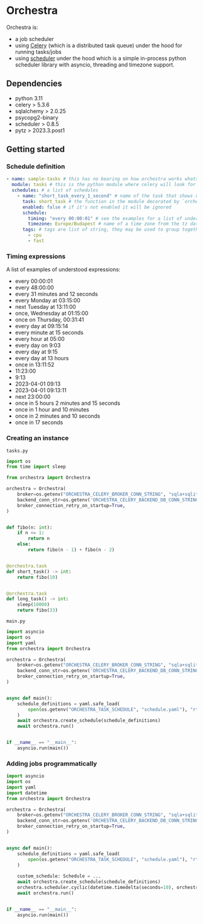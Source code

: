 # Orchestra

Orchestra is:
- a job scheduler
- using [Celery](https://docs.celeryq.dev/) (which is a distributed task queue) under the hood for running tasks/jobs
- using [scheduler](https://digon.io/hyd/project/scheduler/t/master/readme.html) under the hood which is a simple in-process python scheduler library with asyncio, threading and timezone support.

## Dependencies
- python 3.11
- celery > 5.3.6
- sqlalchemy > 2.0.25
- psycopg2-binary
- scheduler > 0.8.5
- pytz > 2023.3.post1

## Getting started

### Schedule definition

```yaml
- name: sample-tasks # this has no bearing on how orchestra works whatsoever, you may name your blocks in any way
  module: tasks # this is the python module where celery will look for the task
  schedules: # a list of schedules
    - name: "short_task_every_1_second" # name of the task that shows up in the logs
      task: short_task # the function in the module decorated by `orchestra.task`
      enabled: false # if it's not enabled it will be ignored
      schedule: 
        timing: "every 00:00:01" # see the examples for a list of understood expressions
        timezone: Europe/Budapest # name of a time zone from the tz database
      tags: # tags are list of string, they may be used to group together tasks
        - cpu
        - fast
```

### Timing expressions

A list of examples of understood expressions:

* every 00:00:01
* every 48:00:00
* every 31 minutes and 12 seconds
* every Monday at 03:15:00
* next Tuesday at 13:11:00
* once, Wednesday at 01:15:00
* once on Thursday, 00:31:41
* every day at 09:15:14
* every minute at 15 seconds
* every hour at 05:00
* every day on 9:03
* every day at 9:15
* every day at 13 hours
* once in 13:11:52
* 11:23:00
* 9:13
* 2023-04-01 09:13
* 2023-04-01 09:13:11
* next 23:00:00
* once in 5 hours 2 minutes and 15 seconds
* once in 1 hour and 10 minutes
* once in 2 minutes and 10 seconds
* once in 17 seconds

### Creating an instance
`tasks.py`
```python
import os
from time import sleep

from orchestra import Orchestra

orchestra = Orchestra(
    broker=os.getenv("ORCHESTRA_CELERY_BROKER_CONN_STRING", "sqla+sqlite:///log.db"),
    backend_conn_str=os.getenv('ORCHESTRA_CELERY_BACKEND_DB_CONN_STRING', 'sqlite:///log.db'),
    broker_connection_retry_on_startup=True,
)


def fibo(n: int):
    if n <= 1:
        return n
    else:
        return fibo(n - 1) + fibo(n - 2)


@orchestra.task
def short_task() -> int:
    return fibo(10)


@orchestra.task
def long_task() -> int:
    sleep(10000)
    return fibo(33)
```

`main.py`
```python
import asyncio
import os
import yaml
from orchestra import Orchestra

orchestra = Orchestra(
    broker=os.getenv("ORCHESTRA_CELERY_BROKER_CONN_STRING", "sqla+sqlite:///log.db"),
    backend_conn_str=os.getenv('ORCHESTRA_CELERY_BACKEND_DB_CONN_STRING', 'sqlite:///log.db'),
    broker_connection_retry_on_startup=True,
)


async def main():
    schedule_definitions = yaml.safe_load(
        open(os.getenv("ORCHESTRA_TASK_SCHEDULE", "schedule.yaml"), "rt")
    )
    await orchestra.create_schedule(schedule_definitions)
    await orchestra.run()


if __name__ == "__main__":
    asyncio.run(main())
```

### Adding jobs programmatically

```python
import asyncio
import os
import yaml
import datetime
from orchestra import Orchestra

orchestra = Orchestra(
    broker=os.getenv("ORCHESTRA_CELERY_BROKER_CONN_STRING", "sqla+sqlite:///log.db"),
    backend_conn_str=os.getenv('ORCHESTRA_CELERY_BACKEND_DB_CONN_STRING', 'sqlite:///log.db'),
    broker_connection_retry_on_startup=True,
)


async def main():
    schedule_definitions = yaml.safe_load(
        open(os.getenv("ORCHESTRA_TASK_SCHEDULE", "schedule.yaml"), "rt")
    )
    
    custom_schedule: Schedule = ...
    await orchestra.create_schedule(schedule_definitions)
    orchestra.scheduler.cyclic(datetime.timedelta(seconds=10), orchestra.create_task_from_schedule(module_name, task_name, custom_schedule), alias="sample task")
    await orchestra.run()


if __name__ == "__main__":
    asyncio.run(main())
```

